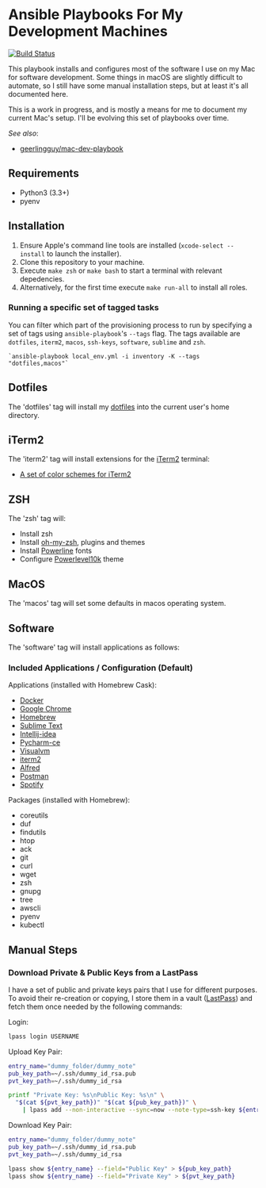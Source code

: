 # Ansible Playbooks For My Development Machines

[![Build Status](https://github.com/maximkir/ansible-playbooks/workflows/ci-workflow/badge.svg?branch=master)](https://github.com/maximkir/ansible-playbooks/actions)

This playbook installs and configures most of the software I use on my Mac for software development. Some things in macOS are slightly difficult to automate, so I still have some manual installation steps, but at least it's all documented here.

This is a work in progress, and is mostly a means for me to document my current Mac's setup. I'll be evolving this set of playbooks over time.

*See also*:
  - [geerlingguy/mac-dev-playbook](https://github.com/geerlingguy/mac-dev-playbook)

## Requirements
* Python3 (3.3+)
* pyenv

## Installation

1. Ensure Apple's command line tools are installed (`xcode-select --install` to launch the installer).
2. Clone this repository to your machine.
3. Execute `make zsh` or `make bash` to start a terminal with relevant depedencies.
4. Alternatively, for the first time execute `make run-all` to install all roles.

### Running a specific set of tagged tasks

You can filter which part of the provisioning process to run by specifying a set of tags using `ansible-playbook`'s `--tags` flag. The tags available are `dotfiles`, `iterm2`, `macos`, `ssh-keys`, `software`, `sublime` and `zsh`.

    `ansible-playbook local_env.yml -i inventory -K --tags "dotfiles,macos"`

## Dotfiles

The 'dotfiles' tag will install my [dotfiles](https://github.com/maximkir/dotfiles) into the current user's home directory.


## iTerm2

The 'iterm2' tag will install extensions for the [iTerm2](https://www.iterm2.com/) terminal:
* [A set of color schemes for iTerm2](https://github.com/mbadolato/iTerm2-Color-Schemes)


## ZSH

The 'zsh' tag will:
* Install zsh
* Install [oh-my-zsh](https://ohmyz.sh/), plugins and themes
* Install [Powerline](https://github.com/powerline/fonts) fonts
* Configure [Powerlevel10k](https://github.com/romkatv/powerlevel10k) theme

## MacOS

The 'macos' tag will set some defaults in macos operating system.

## Software

The 'software' tag will install applications as follows:

### Included Applications / Configuration (Default)

Applications (installed with Homebrew Cask):

  - [Docker](https://www.docker.com/)
  - [Google Chrome](https://www.google.com/chrome/)
  - [Homebrew](http://brew.sh/)
  - [Sublime Text](https://www.sublimetext.com/)
  - [Intellij-idea](https://www.jetbrains.com/idea/)
  - [Pycharm-ce](https://www.jetbrains.com/pycharm/)
  - [Visualvm](https://visualvm.github.io/)
  - [iterm2](https://www.iterm2.com/)
  - [Alfred](https://www.alfredapp.com/)
  - [Postman](https://www.getpostman.com/)
  - [Spotify](https://www.spotify.com/)

Packages (installed with Homebrew):

  - coreutils
  - duf
  - findutils
  - htop
  - ack
  - git
  - curl
  - wget
  - zsh
  - gnupg
  - tree
  - awscli
  - pyenv
  - kubectl

## Manual Steps

### Download Private & Public Keys from a LastPass

I have a set of public and private keys pairs that I use for different purposes. To avoid their re-creation or copying, I store them in a vault ([LastPass](https://www.lastpass.com/)) and fetch them once needed by the following commands:

Login:

``` bash
lpass login USERNAME
```

Upload Key Pair:

``` bash
entry_name="dummy_folder/dummy_note"
pub_key_path=~/.ssh/dummy_id_rsa.pub
pvt_key_path=~/.ssh/dummy_id_rsa

printf "Private Key: %s\nPublic Key: %s\n" \
  "$(cat ${pvt_key_path})" "$(cat ${pub_key_path})" \
    | lpass add --non-interactive --sync=now --note-type=ssh-key ${entry_name}
```

Download Key Pair:

``` bash
entry_name="dummy_folder/dummy_note"
pub_key_path=~/.ssh/dummy_id_rsa.pub
pvt_key_path=~/.ssh/dummy_id_rsa

lpass show ${entry_name} --field="Public Key" > ${pub_key_path}
lpass show ${entry_name} --field="Private Key" > ${pvt_key_path}
```